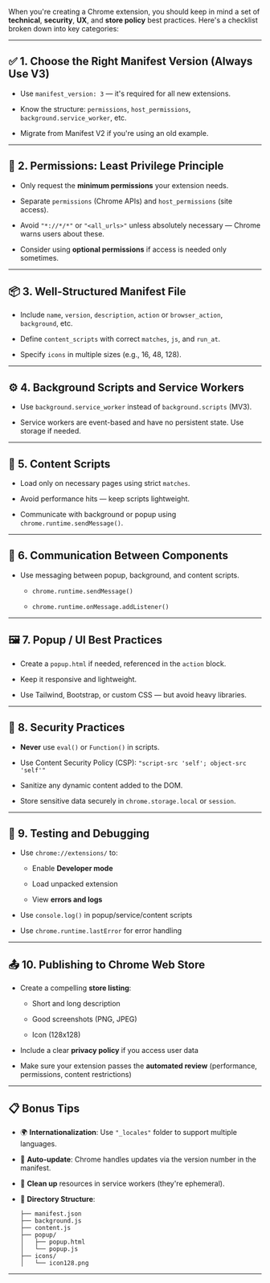 When you're creating a Chrome extension, you should keep in mind a set of **technical**, **security**, **UX**, and **store policy** best practices. Here's a checklist broken down into key categories:

---

## ✅ 1. **Choose the Right Manifest Version (Always Use V3)**

- Use `manifest_version: 3` — it's required for all new extensions.
    
- Know the structure: `permissions`, `host_permissions`, `background.service_worker`, etc.
    
- Migrate from Manifest V2 if you're using an old example.
    

---

## 🔐 2. **Permissions: Least Privilege Principle**

- Only request the **minimum permissions** your extension needs.
    
- Separate `permissions` (Chrome APIs) and `host_permissions` (site access).
    
- Avoid `"*://*/*"` or `"<all_urls>"` unless absolutely necessary — Chrome warns users about these.
    
- Consider using **optional permissions** if access is needed only sometimes.
    

---

## 📦 3. **Well-Structured Manifest File**

- Include `name`, `version`, `description`, `action` or `browser_action`, `background`, etc.
    
- Define `content_scripts` with correct `matches`, `js`, and `run_at`.
    
- Specify `icons` in multiple sizes (e.g., 16, 48, 128).
    

---

## ⚙️ 4. **Background Scripts and Service Workers**

- Use `background.service_worker` instead of `background.scripts` (MV3).
    
- Service workers are event-based and have no persistent state. Use storage if needed.
    

---

## 📄 5. **Content Scripts**

- Load only on necessary pages using strict `matches`.
    
- Avoid performance hits — keep scripts lightweight.
    
- Communicate with background or popup using `chrome.runtime.sendMessage()`.
    

---

## 🔄 6. **Communication Between Components**

- Use messaging between popup, background, and content scripts.
    
    - `chrome.runtime.sendMessage()`
        
    - `chrome.runtime.onMessage.addListener()`
        

---

## 🖼️ 7. **Popup / UI Best Practices**

- Create a `popup.html` if needed, referenced in the `action` block.
    
- Keep it responsive and lightweight.
    
- Use Tailwind, Bootstrap, or custom CSS — but avoid heavy libraries.
    

---

## 🔐 8. **Security Practices**

- **Never** use `eval()` or `Function()` in scripts.
    
- Use Content Security Policy (CSP): `"script-src 'self'; object-src 'self'"`
    
- Sanitize any dynamic content added to the DOM.
    
- Store sensitive data securely in `chrome.storage.local` or `session`.
    

---

## 🧪 9. **Testing and Debugging**

- Use `chrome://extensions/` to:
    
    - Enable **Developer mode**
        
    - Load unpacked extension
        
    - View **errors and logs**
        
- Use `console.log()` in popup/service/content scripts
    
- Use `chrome.runtime.lastError` for error handling
    

---

## 📤 10. **Publishing to Chrome Web Store**

- Create a compelling **store listing**:
    
    - Short and long description
        
    - Good screenshots (PNG, JPEG)
        
    - Icon (128x128)
        
- Include a clear **privacy policy** if you access user data
    
- Make sure your extension passes the **automated review** (performance, permissions, content restrictions)
    

---

## 📋 Bonus Tips

- 🌍 **Internationalization**: Use `"_locales"` folder to support multiple languages.
    
- 🔁 **Auto-update**: Chrome handles updates via the version number in the manifest.
    
- 🧹 **Clean up** resources in service workers (they're ephemeral).
    
- 📁 **Directory Structure**:
    
    ```
    ├── manifest.json
    ├── background.js
    ├── content.js
    ├── popup/
    │   ├── popup.html
    │   └── popup.js
    ├── icons/
    │   └── icon128.png
    ```
    

---
